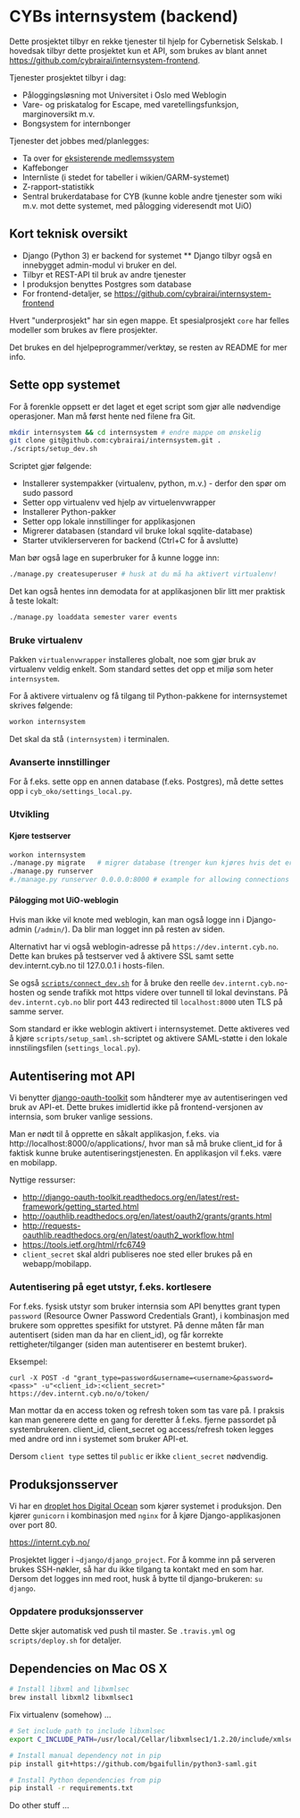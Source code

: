 # CYBs internsystem (backend)
Dette prosjektet tilbyr en rekke tjenester til hjelp for Cybernetisk Selskab. I hovedsak tilbyr dette prosjektet kun et API, som brukes av blant annet https://github.com/cybrairai/internsystem-frontend.

Tjenester prosjektet tilbyr i dag:
* Påloggingsløsning mot Universitet i Oslo med Weblogin
* Vare- og priskatalog for Escape, med varetellingsfunksjon, marginoversikt m.v.
* Bongsystem for internbonger

Tjenester det jobbes med/planlegges:
* Ta over for [eksisterende medlemssystem](https://github.com/vegarang/medlemssystem_django)
* Kaffebonger
* Internliste (i stedet for tabeller i wikien/GARM-systemet)
* Z-rapport-statistikk
* Sentral brukerdatabase for CYB (kunne koble andre tjenester som wiki m.v. mot dette systemet, med pålogging videresendt mot UiO)

## Kort teknisk oversikt
* Django (Python 3) er backend for systemet
** Django tilbyr også en innebygget admin-modul vi bruker en del.
* Tilbyr et REST-API til bruk av andre tjenester
* I produksjon benyttes Postgres som database
* For frontend-detaljer, se https://github.com/cybrairai/internsystem-frontend

Hvert "underprosjekt" har sin egen mappe. Et spesialprosjekt `core` har felles modeller som brukes av flere prosjekter.

Det brukes en del hjelpeprogrammer/verktøy, se resten av README for mer info.

## Sette opp systemet
For å forenkle oppsett er det laget et eget script som gjør alle nødvendige operasjoner. Man må først hente ned filene fra Git.

```bash
mkdir internsystem && cd internsystem # endre mappe om ønskelig
git clone git@github.com:cybrairai/internsystem.git .
./scripts/setup_dev.sh
```

Scriptet gjør følgende:
* Installerer systempakker (virtualenv, python, m.v.) - derfor den spør om sudo passord
* Setter opp virtualenv ved hjelp av virtuelenvwrapper
* Installerer Python-pakker
* Setter opp lokale innstillinger for applikasjonen
* Migrerer databasen (standard vil bruke lokal sqqlite-database)
* Starter utviklerserveren for backend (Ctrl+C for å avslutte)

Man bør også lage en superbruker for å kunne logge inn:

```bash
./manage.py createsuperuser # husk at du må ha aktivert virtualenv!
```

Det kan også hentes inn demodata for at applikasjonen blir litt mer praktisk å teste lokalt:

```bash
./manage.py loaddata semester varer events
```

### Bruke virtualenv
Pakken `virtualenvwrapper` installeres globalt, noe som gjør bruk av virtualenv veldig enkelt.
Som standard settes det opp et miljø som heter `internsystem`.

For å aktivere virtualenv og få tilgang til Python-pakkene for internsystemet skrives følgende:

```bash
workon internsystem
```

Det skal da stå `(internsystem)` i terminalen.

### Avanserte innstillinger
For å f.eks. sette opp en annen database (f.eks. Postgres), må dette settes opp i `cyb_oko/settings_local.py`.

### Utvikling

#### Kjøre testserver
```bash
workon internsystem
./manage.py migrate   # migrer database (trenger kun kjøres hvis det er gjort endringer i databaseskjemaer)
./manage.py runserver
#./manage.py runserver 0.0.0.0:8000 # example for allowing connections from others than local
```

#### Pålogging mot UiO-weblogin
Hvis man ikke vil knote med weblogin, kan man også logge inn i Django-admin (`/admin/`). Da blir man logget inn på resten av siden.

Alternativt har vi også weblogin-adresse på `https://dev.internt.cyb.no`. Dette kan brukes på testserver ved å aktivere
SSL samt sette dev.internt.cyb.no til 127.0.0.1 i hosts-filen.

Se også [`scripts/connect_dev.sh`](scripts/connect_dev.sh) for å bruke den reelle `dev.internt.cyb.no`-hosten og
sende trafikk mot https videre over tunnell til lokal devinstans. På `dev.internt.cyb.no` blir port 443 redirected
til `localhost:8000` uten TLS på samme server.

Som standard er ikke weblogin aktivert i internsystemet. Dette aktiveres ved å kjøre `scripts/setup_saml.sh`-scriptet
og aktivere SAML-støtte i den lokale innstilingsfilen (`settings_local.py`).

## Autentisering mot API
Vi benytter [django-oauth-toolkit](https://github.com/evonove/django-oauth-toolkit) som håndterer mye av autentiseringen
ved bruk av API-et. Dette brukes imidlertid ikke på frontend-versjonen av internsia, som bruker vanlige sessions.

Man er nødt til å opprette en såkalt applikasjon, f.eks. via http://localhost:8000/o/applications/, hvor man så
må bruke client_id for å faktisk kunne bruke autentiseringstjenesten. En applikasjon vil f.eks. være en mobilapp.

Nyttige ressurser:
* http://django-oauth-toolkit.readthedocs.org/en/latest/rest-framework/getting_started.html
* http://oauthlib.readthedocs.org/en/latest/oauth2/grants/grants.html
* http://requests-oauthlib.readthedocs.org/en/latest/oauth2_workflow.html
* https://tools.ietf.org/html/rfc6749
* `client_secret` skal aldri publiseres noe sted eller brukes på en webapp/mobilapp.

### Autentisering på eget utstyr, f.eks. kortlesere
For f.eks. fysisk utstyr som bruker internsia som API benyttes grant typen `password` (Resource Owner Password
Credentials Grant), i kombinasjon med brukere som opprettes spesifikt for utstyret. På denne måten får man
autentisert (siden man da har en client_id), og får korrekte rettigheter/tilganger (siden man autentiserer
en bestemt bruker).

Eksempel:

`curl -X POST -d "grant_type=password&username=<username>&password=<pass>" -u"<client_id>:<client_secret>" https://dev.internt.cyb.no/o/token/`

Man mottar da en access token og refresh token som tas vare på. I praksis kan man generere dette en gang for
deretter å f.eks. fjerne passordet på systembrukeren. client_id, client_secret og access/refresh token legges med 
andre ord inn i systemet som bruker API-et.

Dersom `client type` settes til `public` er ikke `client_secret` nødvendig.

## Produksjonsserver
Vi har en [droplet hos Digital Ocean](https://confluence.cyb.no/display/AKTIV/Servere) som kjører systemet i produksjon. Den kjører `gunicorn` i kombinasjon med `nginx` for å kjøre Django-applikasjonen over port 80.

https://internt.cyb.no/

Prosjektet ligger i `~django/django_project`. For å komme inn på serveren brukes SSH-nøkler, så har du ikke tilgang ta kontakt med en som har. Dersom det logges inn med root, husk å bytte til django-brukeren: `su django`.

### Oppdatere produksjonsserver
Dette skjer automatisk ved push til master. Se `.travis.yml` og `scripts/deploy.sh` for detaljer.

## Dependencies on Mac OS X

```bash
# Install libxml and libxmlsec
brew install libxml2 libxmlsec1
```

Fix virtualenv (somehow) …

```bash
# Set include path to include libxmlsec
export C_INCLUDE_PATH=/usr/local/Cellar/libxmlsec1/1.2.20/include/xmlsec1/

# Install manual dependency not in pip
pip install git+https://github.com/bgaifullin/python3-saml.git

# Install Python dependencies from pip
pip install -r requirements.txt
```
Do other stuff …

